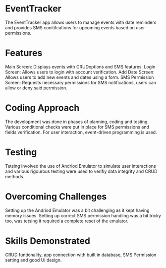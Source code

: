 # EventTracker
The EventTracker app allows users to manage events with date reminders and provides SMS conitifcations for upcoming events based on user permissions.

# Features
Main Screen: Displays events with CRUDoptions and SMS features.
Login Screen: Allows users to login with account verification.
Add Date Screen: Allows users to add new events and dates using a form.
SMS Permission Screen: Requests necessary permissions for SMS notifications, users can allow or deny said permission.

# Coding Approach
The development was done in phases of planning, coding and testing. Various conditional checks were put in place for SMS permissions and fields verification. For user interaction, event-driven programming is used.

# Testing
Tetsing involved the use of Andriod Emulator to simulate user interactions and various rigourous testing were used to verifiy data integrity and CRUD methods. 

# Overcoming Challenges
Setting up the Andriod Emulator was a bit challenging as it kept having memory issues. Setting up correct SMS permission handling was a bit tricky too, was tetsing it required a complete reset of the emulator.

# Skills Demonstrated
CRUD funtionality, app connection with built in database, SMS Permission setting and good UI design. 
